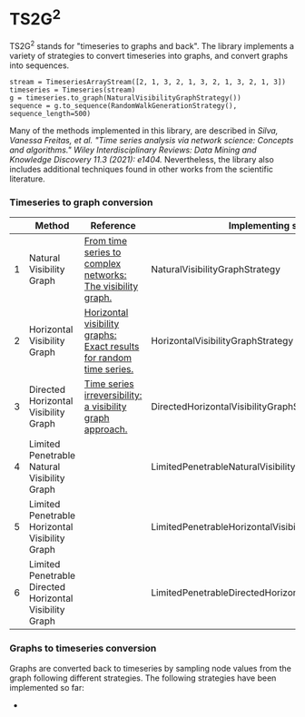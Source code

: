 # TS2G<sup>2</sup>

TS2G<sup>2</sup> stands for "timeseries to graphs and back". The library implements a variety of strategies to convert timeseries into graphs, and convert graphs into sequences.

    stream = TimeseriesArrayStream([2, 1, 3, 2, 1, 3, 2, 1, 3, 2, 1, 3])
    timeseries = Timeseries(stream)
    g = timeseries.to_graph(NaturalVisibilityGraphStrategy())
    sequence = g.to_sequence(RandomWalkGenerationStrategy(), sequence_length=500)

Many of the methods implemented in this library, are described in _Silva, Vanessa Freitas, et al. "Time series analysis via network science: Concepts and algorithms." Wiley Interdisciplinary Reviews: Data Mining and Knowledge Discovery 11.3 (2021): e1404._ Nevertheless, the library also includes additional techniques found in other works from the scientific literature.


### Timeseries to graph conversion

|   | Method                                                    | Reference                                                                                                                                | Implementing strategy                                      |
|---|-----------------------------------------------------------|------------------------------------------------------------------------------------------------------------------------------------------|------------------------------------------------------------|
| 1 | Natural Visibility Graph                                  | [From time series to complex networks: The visibility graph.](https://www.pnas.org/doi/10.1073/pnas.0709247105)                          | NaturalVisibilityGraphStrategy                             |
| 2 | Horizontal Visibility Graph                               | [Horizontal visibility graphs: Exact results for random time series.](https://journals.aps.org/pre/abstract/10.1103/PhysRevE.80.046103)  | HorizontalVisibilityGraphStrategy                          |
| 3 | Directed Horizontal Visibility Graph                      | [Time series irreversibility: a visibility graph approach.](https://link.springer.com/article/10.1140/epjb/e2012-20809-8)                | DirectedHorizontalVisibilityGraphStrategy                  |
| 4 | Limited Penetrable Natural   Visibility Graph             |                                                                                                                                          | LimitedPenetrableNaturalVisibilityGraphStrategy            |
| 5 | Limited Penetrable Horizontal   Visibility Graph          |                                                                                                                                          | LimitedPenetrableHorizontalVisibilityGraphStrategy         |
| 6 | Limited Penetrable Directed   Horizontal Visibility Graph |                                                                                                                                          | LimitedPenetrableDirectedHorizontalVisibilityGraphStrategy |

### Graphs to timeseries conversion

Graphs are converted back to timeseries by sampling node values from the graph following different strategies. The following strategies have been implemented so far:

 - 

